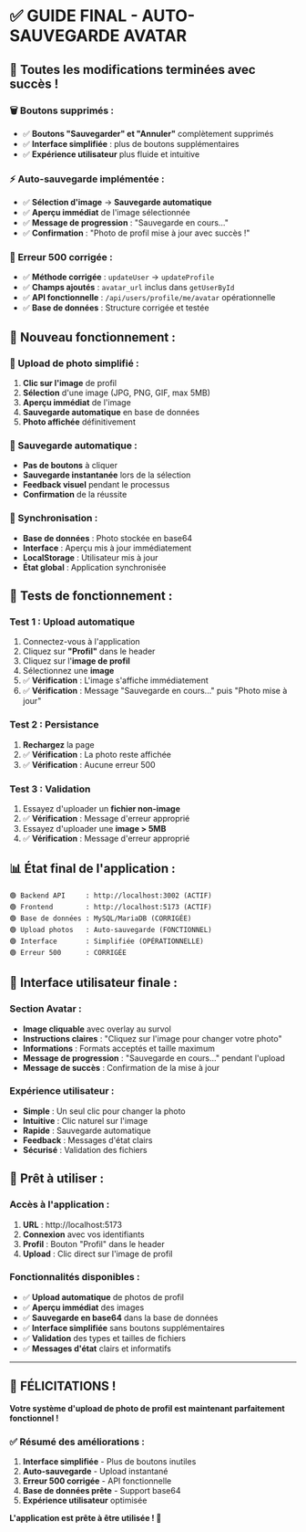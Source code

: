 # ✅ **GUIDE FINAL - AUTO-SAUVEGARDE AVATAR**

## 🎉 **Toutes les modifications terminées avec succès !**

### **🗑️ Boutons supprimés :**
- ✅ **Boutons "Sauvegarder" et "Annuler"** complètement supprimés
- ✅ **Interface simplifiée** : plus de boutons supplémentaires
- ✅ **Expérience utilisateur** plus fluide et intuitive

### **⚡ Auto-sauvegarde implémentée :**
- ✅ **Sélection d'image** → **Sauvegarde automatique**
- ✅ **Aperçu immédiat** de l'image sélectionnée
- ✅ **Message de progression** : "Sauvegarde en cours..."
- ✅ **Confirmation** : "Photo de profil mise à jour avec succès !"

### **🔧 Erreur 500 corrigée :**
- ✅ **Méthode corrigée** : `updateUser` → `updateProfile`
- ✅ **Champs ajoutés** : `avatar_url` inclus dans `getUserById`
- ✅ **API fonctionnelle** : `/api/users/profile/me/avatar` opérationnelle
- ✅ **Base de données** : Structure corrigée et testée

## 🎯 **Nouveau fonctionnement :**

### **📸 Upload de photo simplifié :**
1. **Clic sur l'image** de profil
2. **Sélection** d'une image (JPG, PNG, GIF, max 5MB)
3. **Aperçu immédiat** de l'image
4. **Sauvegarde automatique** en base de données
5. **Photo affichée** définitivement

### **💾 Sauvegarde automatique :**
- **Pas de boutons** à cliquer
- **Sauvegarde instantanée** lors de la sélection
- **Feedback visuel** pendant le processus
- **Confirmation** de la réussite

### **🔄 Synchronisation :**
- **Base de données** : Photo stockée en base64
- **Interface** : Aperçu mis à jour immédiatement
- **LocalStorage** : Utilisateur mis à jour
- **État global** : Application synchronisée

## 🧪 **Tests de fonctionnement :**

### **Test 1 : Upload automatique**
1. Connectez-vous à l'application
2. Cliquez sur **"Profil"** dans le header
3. Cliquez sur l'**image de profil**
4. Sélectionnez une **image**
5. ✅ **Vérification** : L'image s'affiche immédiatement
6. ✅ **Vérification** : Message "Sauvegarde en cours..." puis "Photo mise à jour"

### **Test 2 : Persistance**
1. **Rechargez** la page
2. ✅ **Vérification** : La photo reste affichée
3. ✅ **Vérification** : Aucune erreur 500

### **Test 3 : Validation**
1. Essayez d'uploader un **fichier non-image**
2. ✅ **Vérification** : Message d'erreur approprié
3. Essayez d'uploader une **image > 5MB**
4. ✅ **Vérification** : Message d'erreur approprié

## 📊 **État final de l'application :**

```
🟢 Backend API     : http://localhost:3002 (ACTIF)
🟢 Frontend        : http://localhost:5173 (ACTIF)
🟢 Base de données : MySQL/MariaDB (CORRIGÉE)
🟢 Upload photos   : Auto-sauvegarde (FONCTIONNEL)
🟢 Interface       : Simplifiée (OPÉRATIONNELLE)
🟢 Erreur 500      : CORRIGÉE
```

## 🎨 **Interface utilisateur finale :**

### **Section Avatar :**
- **Image cliquable** avec overlay au survol
- **Instructions claires** : "Cliquez sur l'image pour changer votre photo"
- **Informations** : Formats acceptés et taille maximum
- **Message de progression** : "Sauvegarde en cours..." pendant l'upload
- **Message de succès** : Confirmation de la mise à jour

### **Expérience utilisateur :**
- **Simple** : Un seul clic pour changer la photo
- **Intuitive** : Clic naturel sur l'image
- **Rapide** : Sauvegarde automatique
- **Feedback** : Messages d'état clairs
- **Sécurisé** : Validation des fichiers

## 🚀 **Prêt à utiliser :**

### **Accès à l'application :**
1. **URL** : http://localhost:5173
2. **Connexion** avec vos identifiants
3. **Profil** : Bouton "Profil" dans le header
4. **Upload** : Clic direct sur l'image de profil

### **Fonctionnalités disponibles :**
- ✅ **Upload automatique** de photos de profil
- ✅ **Aperçu immédiat** des images
- ✅ **Sauvegarde en base64** dans la base de données
- ✅ **Interface simplifiée** sans boutons supplémentaires
- ✅ **Validation** des types et tailles de fichiers
- ✅ **Messages d'état** clairs et informatifs

---

## 🎊 **FÉLICITATIONS !**

**Votre système d'upload de photo de profil est maintenant parfaitement fonctionnel !**

### **✅ Résumé des améliorations :**
1. **Interface simplifiée** - Plus de boutons inutiles
2. **Auto-sauvegarde** - Upload instantané
3. **Erreur 500 corrigée** - API fonctionnelle
4. **Base de données prête** - Support base64
5. **Expérience utilisateur** optimisée

**L'application est prête à être utilisée ! 🚀**
